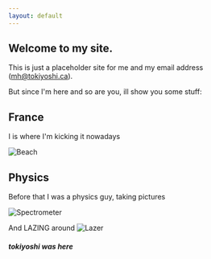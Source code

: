 ```yaml
---
layout: default
---
```


## Welcome to my site.

This is just a placeholder site for me and my email address (mh@tokiyoshi.ca).

But since I'm here and so are you, ill show you some stuff:

## France

I is where I'm kicking it nowadays

![Beach](https://lh3.googleusercontent.com/2rT5Wbs6dcMSZWm9zuAIAgCPT_hLpEdn3hOdegDo7OykH5a7upI2AFTLfh3YPDLETX2b1rXAGCImC5mpUk-gSkUu1Gl8qwIUEPSG4bsYZxyvx-AFPP2OJKEnve2iyuFD9ttTJSE6mdmpY5rOwBJTHiO-DGM2mLtXHK1vawhA316vzZEBTpZC-EwEnnPxQA-mL7U4ICjLhB1mdtg0YeIagBnuMdlfM2cPhRNXUJFj_AbH4zFc4Q0kN8P4UkYjTJD96Ypg-fEIKMJZ3VWWsIzYyX5YB_6ufOVDRo6NhYPgHU7hdNz_83m2ndH4S45ll9Oi3Vc4IIjPBvGfi2R55MhGnr6UNJL13hDa_MTWbKZ9kWjeVHVB0PAYbEXqM5F9y5yGH-VJce10wemIfsSft3wyKIHtUdp2qN9qY6P5pxMeaE-d_YeH3Rn-508fCtwoLLxFHUL5olsSlBdqZBjxmlGDoKl3gqXGdplnDeRdG3LfrKVNGgNfGOB5nk_hTRqt4YPXL-cJdO7JcFwXsqwq95eEsS7VEr4TX2k5iFzGNAhROJ1vwOLk8L0rrvSg2zVmGRhBqheBU-h8y3mfSfi1bkrQin_yqQbPaBNpgDrHYWSqrNZiS0ZOcaVweSTv8NAn1DxqqaTDhfU5digOV6SQL4D24A5s8A=w528-h938-no)

## Physics

Before that I was a physics guy, taking pictures

![Spectrometer](https://lh3.googleusercontent.com/VZLEgG12PyE3PV7L7P6cFb6iolsuEa3IjG1xUVoDpEWYs02YyZqliA2JRfqBm6UBbtejw5dzg2XBO0iKscA08UusbEZud5R0YCJh49zUt7F6cUkWGxG1dd1CzSgr32jhpFpmCcZHR9odK3E0IOV1MXLXbnC0ZqiR1DdMzLeeGGQbL7S52XGLyY76w3ibxHP7Jyr1CdwifJ11JmTMbwa5t43ejjKl6dneLptGMSzhTC9oPP_f0KFwigu7zoTkh3_gbe8z1tZ1WzDgubNjQOAObDWqQKpId-dDcun3QRSifPJ21xe_ytWGgwtuTM8067oAKcOcptbAE0KaXf1vV8snB5vb-PKFB2_DSqVt5zOawQGs9MMhN118zBM7HwMv5pY0I24dN04hW2rM9UvB_lIA6bAk5wEgBdTw0E-YAvYPQm7BL2eYfwm4dXBt4HIu2wQoPH-nTsLYIvsU0GgNdM_YomQrPvhOQ4f73E13_4y3R8heH-DK5pNWoVchuYg_GLLDURgWQQjPewxsr2NMmH7bQoT_hF8x0Rc2xSNakPeTXJ-KfCoksOgyM2xHT-nZ4EyIC_PV8Y4VH-xBQYDtpKZZ0iDYT3dVPyqxhsTHiACAm4qJJHGr3ElPRsBiYZV0ZYCK2dJXkYbQUDGYBqSPWDjJwZA_fQ=w1211-h938-no)

And LAZING around
![Lazer](https://lh3.googleusercontent.com/739N1lCNCn9ATT4ORbHezhNwf2FYCwqRVP8z3vNKxKRjzO2ZN177sL1HuNUWzc5s1lS6I42NGThds3OL5HrovGUuLcOIsHXW16QRHkYRreOMKCH4WHiAPeczissnV_P_SCx1uBkYnvmllLfP0FNdSQfqHZwH-NvdSVHfa0QetcZLN5cDSA6v-SAlw0bOE1pNMQPRBQk72fYeaY5_YZ41-dKPvAzQO37h6OgAu4wvxNmrI_BKRapdBRdYmodL42Sh8u0fM-3hTxxZPQHKTgmuPXV8WYd8mWRIRS1JSvkV4K4AMdJnQIS-9fYennBj_UqFOni9U7gwXaIIX07q7oEddNeo5dzPOjJu8hhqfFqYZGM2DT6-cGtrJDtaVoKuuSeYNTkpcBLrqCAZzVJFas309EpbIbrB2SWr1TxckmdHLHAFDGU7BxrM5WdKpxKEto64k0VtceeTvRB8VBnjSJ1Q922G2G5YFefuuYrMkE6Afou4zvMyYYfjAr9wmOoVcXaqRHgtyPySC1UtOuPFkaLenRVhVErsTisTsr-JmC1K5gqJ6WywCyLv6DvRe-13x81OqqM9rk-O0OsxBEIdWFjyySKHK1Hm2RDEOQqfwN8pfjXIHZ6UETbeBdp93f3-JmObTr9_y9wSCN_cCuP1abIPCMbD=w704-h938-no)


##### tokiyoshi was here
